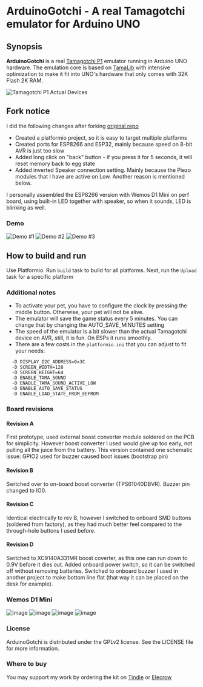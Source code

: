 # ArduinoGotchi - A real Tamagotchi emulator for Arduino UNO

## Synopsis

**ArduinoGotchi** is a real [Tamagotchi P1](https://tamagotchi.fandom.com/wiki/Tamagotchi_(1996_Pet)) emulator running in Arduino UNO hardware. The emulation core is based on [TamaLib](https://github.com/jcrona/tamalib) with intensive optimization to make it fit into UNO's hardware that only comes with 32K Flash 2K RAM.

![Tamagotchi P1 Actual Devices](../main/images/TamaP1_devices.jpg)

## Fork notice

I did the following changes after forking [original repo](https://github.com/GaryZ88/ArduinoGotchi)
- Created a platformio project, so it is easy to target multiple platforms
- Created ports for ESP8266 and ESP32, mainly because speed on 8-bit AVR is just too slow
- Added long click on "back" button - if you press it for 5 seconds, it will reset memory back to egg state
- Added inverted Speaker connection setting. Mainly because the Piezo modules that I have are active on Low. Another reason is mentioned below.

I personally assembled the ESP8266 version with Wemos D1 Mini on perf board, using built-in LED together with speaker, so when it sounds, LED is blinking as well.

### Demo
![Demo #1](/images/VID_20220923_205516.mp4.gif)
![Demo #2](/images/VID_20220923_205528.mp4.gif)
![Demo #3](/images/VID_20220923_205823.mp4.gif)

## How to build and run

Use Platformio. Run `build` task to build for all platforms. Next, run the `Upload` task for a specific platform

### Additional notes
- To activate your pet, you have to configure the clock by pressing the middle button. Otherwise, your pet will not be alive.
- The emulator will save the game status every 5 minutes. You can change that by changing the AUTO_SAVE_MINUTES setting
- The speed of the emulator is a bit slower than the actual Tamagotchi device on AVR, still, it is fun. On ESPs it runs smoothly.
- There are a few costs in the `platformio.ini` that you can adjust to fit your needs:
```
  -D DISPLAY_I2C_ADDRESS=0x3C
  -D SCREEN_WIDTH=128
  -D SCREEN_HEIGHT=64
  -D ENABLE_TAMA_SOUND
  -D ENABLE_TAMA_SOUND_ACTIVE_LOW
  -D ENABLE_AUTO_SAVE_STATUS
  -D ENABLE_LOAD_STATE_FROM_EEPROM
```

### Board revisions

#### Revision A

First prototype, used external boost converter module soldered on the PCB for simplicity. However boost converter I used would give up too early, not pulling all the juice from the battery.
This version contained one schematic issue: GPIO2 used for buzzer caused boot issues (bootstrap pin)

#### Revision B

Switched over to on-board boost converter (TPS61040DBVR). Buzzer pin changed to IO0.

#### Revision C

Identical electrically to rev B, however I switched to onboard SMD buttons (soldered from factory), as they had much better feel compared to the through-hole buttons I used before. 

#### Revision D

Switched to XC9140A331MR boost coverter, as this one can run down to 0.9V before it dies out. Added onboard power switch, so it can be switched off without removing batteries. Switched to onboard buzzer I used in another project to make bottom line flat (that way it can be placed on the desk for example).

### Wemos D1 Mini

![image](https://user-images.githubusercontent.com/5459747/192046441-1461c20e-b5f6-4a72-a79b-7815a77e1c00.png)
![image](https://user-images.githubusercontent.com/5459747/192046464-36be5fc8-1893-4b04-a4e0-53a563c3ad33.png)
![image](https://user-images.githubusercontent.com/5459747/192046512-4251114a-d74a-42fc-b67a-0f48a1a26ef4.png)
![image](https://user-images.githubusercontent.com/5459747/192046612-6c835d33-e341-4386-8917-5823d573414d.png)

### License
ArduinoGotchi is distributed under the GPLv2 license. See the LICENSE file for more information.

### Where to buy

You may support my work by ordering the kit on [Tindie](https://www.tindie.com/products/sonocotta/esp8266-tamagotchi-diy-kit/) or [Elecrow](https://www.elecrow.com/esp8266-tamagotchi-diy-kit.html)
